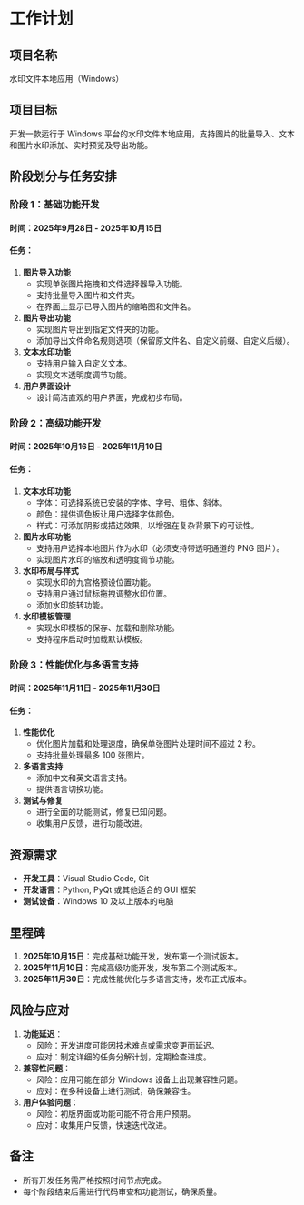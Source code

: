 # 工作计划

## 项目名称
水印文件本地应用（Windows）

## 项目目标
开发一款运行于 Windows 平台的水印文件本地应用，支持图片的批量导入、文本和图片水印添加、实时预览及导出功能。

## 阶段划分与任务安排

### 阶段 1：基础功能开发
#### 时间：2025年9月28日 - 2025年10月15日
#### 任务：
1. **图片导入功能**
   - 实现单张图片拖拽和文件选择器导入功能。
   - 支持批量导入图片和文件夹。
   - 在界面上显示已导入图片的缩略图和文件名。
2. **图片导出功能**
   - 实现图片导出到指定文件夹的功能。
   - 添加导出文件命名规则选项（保留原文件名、自定义前缀、自定义后缀）。
3. **文本水印功能**
   - 支持用户输入自定义文本。
   - 实现文本透明度调节功能。
4. **用户界面设计**
   - 设计简洁直观的用户界面，完成初步布局。

### 阶段 2：高级功能开发
#### 时间：2025年10月16日 - 2025年11月10日
#### 任务：
1. **文本水印功能**
   - 字体：可选择系统已安装的字体、字号、粗体、斜体。
	- 颜色：提供调色板让用户选择字体颜色。
	- 样式：可添加阴影或描边效果，以增强在复杂背景下的可读性。
2. **图片水印功能**
   - 支持用户选择本地图片作为水印（必须支持带透明通道的 PNG 图片）。
   - 实现图片水印的缩放和透明度调节功能。
3. **水印布局与样式**
   - 实现水印的九宫格预设位置功能。
   - 支持用户通过鼠标拖拽调整水印位置。
   - 添加水印旋转功能。
4. **水印模板管理**
   - 实现水印模板的保存、加载和删除功能。
   - 支持程序启动时加载默认模板。

### 阶段 3：性能优化与多语言支持
#### 时间：2025年11月11日 - 2025年11月30日
#### 任务：
1. **性能优化**
   - 优化图片加载和处理速度，确保单张图片处理时间不超过 2 秒。
   - 支持批量处理最多 100 张图片。
2. **多语言支持**
   - 添加中文和英文语言支持。
   - 提供语言切换功能。
3. **测试与修复**
   - 进行全面的功能测试，修复已知问题。
   - 收集用户反馈，进行功能改进。

## 资源需求
- **开发工具**：Visual Studio Code, Git
- **开发语言**：Python, PyQt 或其他适合的 GUI 框架
- **测试设备**：Windows 10 及以上版本的电脑

## 里程碑
1. **2025年10月15日**：完成基础功能开发，发布第一个测试版本。
2. **2025年11月10日**：完成高级功能开发，发布第二个测试版本。
3. **2025年11月30日**：完成性能优化与多语言支持，发布正式版本。

## 风险与应对
1. **功能延迟**：
   - 风险：开发进度可能因技术难点或需求变更而延迟。
   - 应对：制定详细的任务分解计划，定期检查进度。
2. **兼容性问题**：
   - 风险：应用可能在部分 Windows 设备上出现兼容性问题。
   - 应对：在多种设备上进行测试，确保兼容性。
3. **用户体验问题**：
   - 风险：初版界面或功能可能不符合用户预期。
   - 应对：收集用户反馈，快速迭代改进。

## 备注
- 所有开发任务需严格按照时间节点完成。
- 每个阶段结束后需进行代码审查和功能测试，确保质量。